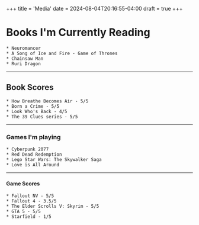 +++
title = 'Media'
date = 2024-08-04T20:16:55-04:00
draft = true
+++


# Books I'm Currently Reading
    
    * Neuromancer
    * A Song of Ice and Fire - Game of Thrones
    * Chainsaw Man
    * Ruri Dragon

 
------------------------------------------------------------------------- 
## Book Scores

    * How Breathe Becomes Air - 5/5
    * Born a Crime - 5/5
    * Look Who's Back - 4/5
    * The 39 Clues series - 5/5
------------------------------------------------------------------------- 

### Games I'm playing

    * Cyberpunk 2077
    * Red Dead Redemption
    * Lego Star Wars: The Skywalker Saga
    * Love is All Around

------------------------------------------------------------------------- 

#### Game Scores
    * Fallout NV - 5/5
    * Fallout 4 - 3.5/5 
    * The Elder Scrolls V: Skyrim - 5/5
    * GTA 5 - 5/5
    * Starfield - 1/5

